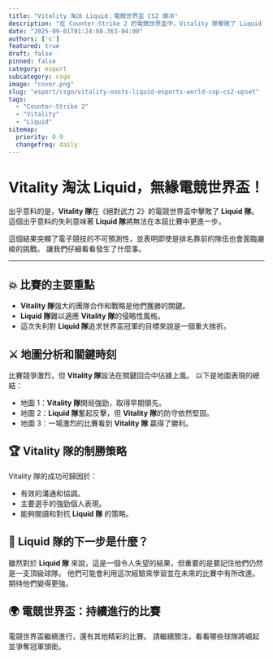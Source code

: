 ```yaml
---
title: "Vitality 淘汰 Liquid：電競世界盃 CS2 爆冷"
description: "在 Counter-Strike 2 的電競世界盃中，Vitality 隊擊敗了 Liquid 隊，使他們被淘汰出局。"
date: "2025-09-01T01:24:08.363-04:00"
authors: ['c']
featured: true
draft: false
pinned: false
category: esport
subcategory: csgo
image: "cover.png"
slug: "esport/csgo/vitality-ousts-liquid-esports-world-cup-cs2-upset"
tags:
  - "Counter-Strike 2"
  - "Vitality"
  - "Liquid"
sitemap:
  priority: 0.9
  changefreq: daily
---
```


# **Vitality** 淘汰 **Liquid**，無緣電競世界盃！

出乎意料的是，**Vitality 隊**在《絕對武力 2》的電競世界盃中擊敗了 **Liquid 隊**。 這個出乎意料的失利意味著 **Liquid 隊**將無法在本屆比賽中更進一步。

這個結果突顯了電子競技的不可預測性，並表明即使是排名靠前的隊伍也會面臨嚴峻的挑戰。 讓我們仔細看看發生了什麼事。

---

## 💥 比賽的主要重點

- **Vitality 隊**強大的團隊合作和戰略是他們獲勝的關鍵。
- **Liquid 隊**難以適應 **Vitality 隊**的侵略性風格。
- 這次失利對 **Liquid 隊**追求世界盃冠軍的目標來說是一個重大挫折。

## ⚔️ 地圖分析和關鍵時刻

比賽競爭激烈，但 **Vitality 隊**設法在關鍵回合中佔據上風。 以下是地圖表現的總結：

- 地圖 1：**Vitality 隊**開局強勁，取得早期領先。
- 地圖 2：**Liquid 隊**奮起反擊，但 **Vitality 隊**的防守依然堅固。
- 地圖 3：一場激烈的比賽看到 **Vitality 隊** 贏得了勝利。

## 🏆 Vitality 隊的制勝策略

Vitality 隊的成功可歸因於：

- 有效的溝通和協調。
- 主要選手的強勁個人表現。
- 能夠閱讀和對抗 **Liquid 隊** 的策略。

## 🤔 Liquid 隊的下一步是什麼？

雖然對於 **Liquid 隊** 來說，這是一個令人失望的結果，但重要的是要記住他們仍然是一支頂級球隊。 他們可能會利用這次經驗來學習並在未來的比賽中有所改進。 期待他們變得更強。

## 🌍 電競世界盃：持續進行的比賽

電競世界盃繼續進行，還有其他精彩的比賽。 請繼續關注，看看哪些球隊將崛起並爭奪冠軍頭銜。